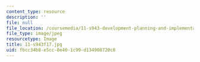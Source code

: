 ```yaml
---
content_type: resource
description: ''
file: null
file_location: /coursemedia/11-s943-development-planning-and-implementation-the-dialectic-of-theory-and-practice-fall-2017/fbcc34b8e5cc0e401c99d134908720c8_11-s943f17.jpg
file_type: image/jpeg
resourcetype: Image
title: 11-s943f17.jpg
uid: fbcc34b8-e5cc-0e40-1c99-d134908720c8
---
```

